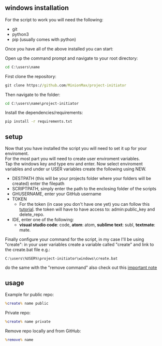 ## windows installation
For the script to work you will need the following:
- git
- python3
- pip (usually comes with python)

Once you have all of the above installed you can start:

Open up the command prompt and navigate to your root directory:
```cmd
cd C:\users\name
```
First clone the repository:
```cmd
git clone https://github.com/MinionMax/project-initiator
```
Then navigate to the folder:
```cmd
cd C:\users\name\project-initiator
```
Install the dependencies/requirements:
```cmd
pip install -r requirements.txt
```

## setup
Now that you have installed the script you will need to set it up for your enviroment.<br/>
For the most part you will need to create user enviroment variables.<br/>
Tap the windows key and type env and enter. Now select enviroment variables and under ur USER variables create the following using NEW.<br/>
- DESTPATH (this will be your projects folder where your folders will be created) enter the filepath
- SCRIPTPATH, simply enter the path to the enclosing folder of the scripts
- GHUSERNAME, enter your GitHub username
- TOKEN
  - For the token (in case you don't have one yet) you can follow this [tutorial](https://docs.github.com/en/free-pro-team@latest/github/authenticating-to-github/creating-a-personal-access-token). the token will have to have access to: admin:public_key and delete_repo.
- IDE, enter one of the following:
  - __visual studio code__: code, __atom__: atom, __sublime text__: subl, __textmate__: mate.<br/>
 
Finally configure your command for the script, in my case I'll be using "create":
in your user variables create a variable called "create" and link to the create.bat file e.g.:
```
C:\users\%USER%\project-initiator\windows\create.bat
```
do the same with the "remove command"
also check out this [important note](https://github.com/MinionMax/project-initiator#important-note)

## usage

Example for public repo:
```cmd
%create% name public
```
Private repo:
```cmd
%create% name private
```
Remove repo locally and from GitHub:
```cmd
%remove% name
```
